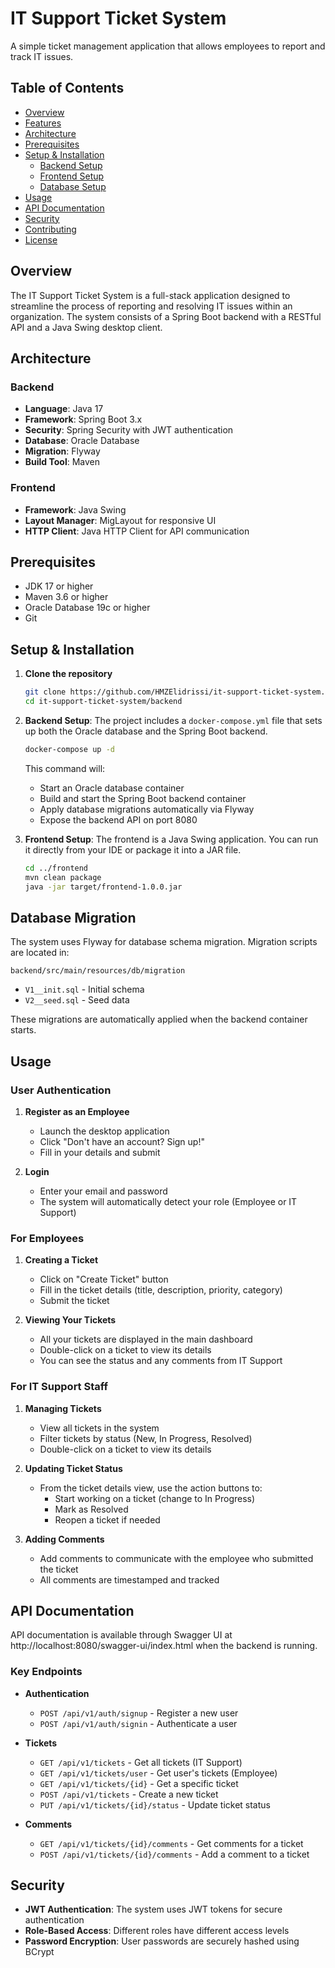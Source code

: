 # IT Support Ticket System

A simple ticket management application that allows employees to report and track IT issues.

## Table of Contents
- [Overview](#overview)
- [Features](#features)
- [Architecture](#architecture)
- [Prerequisites](#prerequisites)
- [Setup & Installation](#setup--installation)
    - [Backend Setup](#backend-setup)
    - [Frontend Setup](#frontend-setup)
    - [Database Setup](#database-setup)
- [Usage](#usage)
- [API Documentation](#api-documentation)
- [Security](#security)
- [Contributing](#contributing)
- [License](#license)

## Overview

The IT Support Ticket System is a full-stack application designed to streamline the process of reporting and resolving IT issues within an organization. The system consists of a Spring Boot backend with a RESTful API and a Java Swing desktop client.

## Architecture

### Backend
- **Language**: Java 17
- **Framework**: Spring Boot 3.x
- **Security**: Spring Security with JWT authentication
- **Database**: Oracle Database
- **Migration**: Flyway
- **Build Tool**: Maven

### Frontend
- **Framework**: Java Swing
- **Layout Manager**: MigLayout for responsive UI
- **HTTP Client**: Java HTTP Client for API communication

## Prerequisites

- JDK 17 or higher
- Maven 3.6 or higher
- Oracle Database 19c or higher
- Git

## Setup & Installation

1. **Clone the repository**
   ```bash
   git clone https://github.com/HMZElidrissi/it-support-ticket-system.git
   cd it-support-ticket-system/backend
   ```
2. **Backend Setup**: The project includes a `docker-compose.yml` file that sets up both the Oracle database and the Spring Boot backend.
    ```bash
   docker-compose up -d
    ```
   This command will:
    - Start an Oracle database container
    - Build and start the Spring Boot backend container
    - Apply database migrations automatically via Flyway
    - Expose the backend API on port 8080
   
3. **Frontend Setup**: The frontend is a Java Swing application. You can run it directly from your IDE or package it into a JAR file.
    ```bash
   cd ../frontend
   mvn clean package
   java -jar target/frontend-1.0.0.jar
    ```

## Database Migration

The system uses Flyway for database schema migration. Migration scripts are located in:
```
backend/src/main/resources/db/migration
```
- `V1__init.sql` - Initial schema
- `V2__seed.sql` - Seed data

These migrations are automatically applied when the backend container starts.

## Usage

### User Authentication

1. **Register as an Employee**
    - Launch the desktop application
    - Click "Don't have an account? Sign up!"
    - Fill in your details and submit

2. **Login**
    - Enter your email and password
    - The system will automatically detect your role (Employee or IT Support)

### For Employees

1. **Creating a Ticket**
    - Click on "Create Ticket" button
    - Fill in the ticket details (title, description, priority, category)
    - Submit the ticket

2. **Viewing Your Tickets**
    - All your tickets are displayed in the main dashboard
    - Double-click on a ticket to view its details
    - You can see the status and any comments from IT Support

### For IT Support Staff

1. **Managing Tickets**
    - View all tickets in the system
    - Filter tickets by status (New, In Progress, Resolved)
    - Double-click on a ticket to view its details

2. **Updating Ticket Status**
    - From the ticket details view, use the action buttons to:
        - Start working on a ticket (change to In Progress)
        - Mark as Resolved
        - Reopen a ticket if needed

3. **Adding Comments**
    - Add comments to communicate with the employee who submitted the ticket
    - All comments are timestamped and tracked

## API Documentation

API documentation is available through Swagger UI at http://localhost:8080/swagger-ui/index.html when the backend is running.

### Key Endpoints

- **Authentication**
    - `POST /api/v1/auth/signup` - Register a new user
    - `POST /api/v1/auth/signin` - Authenticate a user

- **Tickets**
    - `GET /api/v1/tickets` - Get all tickets (IT Support)
    - `GET /api/v1/tickets/user` - Get user's tickets (Employee)
    - `GET /api/v1/tickets/{id}` - Get a specific ticket
    - `POST /api/v1/tickets` - Create a new ticket
    - `PUT /api/v1/tickets/{id}/status` - Update ticket status

- **Comments**
    - `GET /api/v1/tickets/{id}/comments` - Get comments for a ticket
    - `POST /api/v1/tickets/{id}/comments` - Add a comment to a ticket

## Security

- **JWT Authentication**: The system uses JWT tokens for secure authentication
- **Role-Based Access**: Different roles have different access levels
- **Password Encryption**: User passwords are securely hashed using BCrypt
